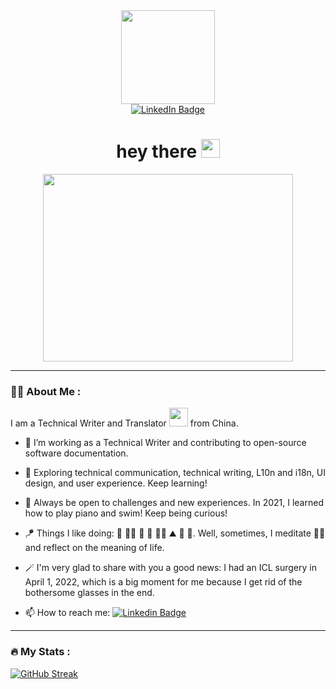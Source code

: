 <div id="header" align="center">
  <img src="https://media.giphy.com/media/RkX2zcpO79EAf82ESl/giphy.gif" width="150"/>
<div id="badges">
  <a href="https://www.linkedin.com/in/%E9%9B%85%E6%83%A0-%E9%A5%B6-80834b124/?locale=en_US">
    <img src="https://img.shields.io/badge/LinkedIn-blue?style=for-the-badge&logo=linkedin&logoColor=white" alt="LinkedIn Badge"/>
  </a>
</div>
  <img src="https://komarev.com/ghpvc/?username=EstelleRao&style=flat-square&color=blue" alt=""/>
  <h1>
  hey there
  <img src="https://media.giphy.com/media/hvRJCLFzcasrR4ia7z/giphy.gif" width="30px"/>
  </h1>
</div> 
<div align="center">
  <img src="https://media.giphy.com/media/QTfX9Ejfra3ZmNxh6B/giphy.gif" width="400" height="300"/>
</div>

---

### :woman_technologist: About Me :
I am a Technical Writer and Translator <img src="https://media.giphy.com/media/WUlplcMpOCEmTGBtBW/giphy.gif" width="30"> from China.
- :memo: I’m working as a Technical Writer and contributing to open-source software documentation.

- :seedling: Exploring technical communication, technical writing, L10n and i18n, UI design, and user experience. Keep learning!

- :thinking: Always be open to challenges and new experiences. In 2021, I learned how to play piano and swim! Keep being curious!

- :kite: Things I like doing: :musical_keyboard: :swimming_woman: :badminton: :ping_pong: :biking_woman: :mountain: :sunrise_over_mountains: :city_sunset:. Well, sometimes, I meditate :lotus_position_woman: and reflect on the meaning of life.

- :magic_wand: I'm very glad to share with you a good news: I had an ICL surgery in April 1, 2022, which is a big moment for me because I get rid of the bothersome glasses in the end. 

- :mailbox: How to reach me: [![Linkedin Badge](https://img.shields.io/badge/-EstelleRao-blue?style=flat&logo=Linkedin&logoColor=white)](https://www.linkedin.com/in/%E9%9B%85%E6%83%A0-%E9%A5%B6-80834b124/?locale=en_US)

---

### :fire: My Stats :
[![GitHub Streak](http://github-readme-streak-stats.herokuapp.com?user=EstelleRao&theme=dark&background=000000)](https://git.io/streak-stats)
